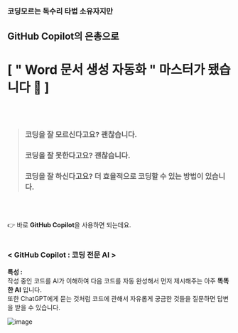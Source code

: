 ### 코딩모르는 독수리 타법 소유자지만
## GitHub Copilot의 은총으로
# [ " Word 문서 생성 자동화 " 마스터가 됐습니다  🤟 ]


<br>  
<br>  

> ### 코딩을 잘 모르신다고요?  괜찮습니다.
> ### 코딩을 잘 못한다고요?  괜찮습니다.
> ### 코딩을 잘 하신다고요?  더 효율적으로 코딩할 수 있는 방법이 있습니다.
<br>  <br>  
 

👉 바로 **GitHub Copilot**을 사용하면 되는데요.
<br>  <br>  

### < GitHub Copilot : 코딩 전문 AI >  
  
**특성 :**  
작성 중인 코드를 AI가 이해하여 다음 코드를 자동 완성해서 먼저 제시해주는 아주 **똑똑한 AI** 입니다.  
또한 ChatGPT에게 묻는 것처럼 코드에 관해서 자유롭게 궁금한 것들을 질문하면 답변을 받을 수 있습니다.

![image](https://github.com/pmj-chosim/GitHub_Copilot-_Word-_-/assets/114579651/3834d6fa-ef59-4cc4-88f8-1077103137b8)



### 

